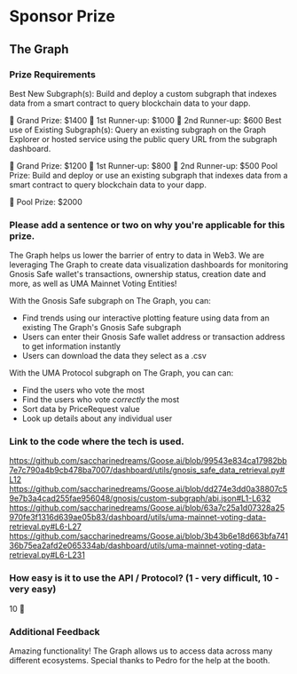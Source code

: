 # Sponsor Prize

## The Graph

### Prize Requirements

Best New Subgraph(s): Build and deploy a custom subgraph that indexes data from a smart contract to query blockchain data to your dapp.

🥇 Grand Prize: $1400
🥈 1st Runner-up: $1000
🥉 2nd Runner-up: $600
Best use of Existing Subgraph(s): Query an existing subgraph on the Graph Explorer or hosted service using the public query URL from the subgraph dashboard.

🥇 Grand Prize: $1200
🥈 1st Runner-up: $800
🥉 2nd Runner-up: $500
Pool Prize: Build and deploy or use an existing subgraph that indexes data from a smart contract to query blockchain data to your dapp.

🏅 Pool Prize: $2000

### Please add a sentence or two on why you're applicable for this prize.

The Graph helps us lower the barrier of entry to data in Web3. We are leveraging The Graph to create data visualization dashboards for monitoring Gnosis Safe wallet's transactions, ownership status, creation date and more, as well as UMA Mainnet Voting Entities!

With the Gnosis Safe subgraph on The Graph, you can:
  - Find trends using our interactive plotting feature using data from an existing The Graph's Gnosis Safe subgraph
  - Users can enter their Gnosis Safe wallet address or transaction address to get information instantly
  - Users can download the data they select as a .csv

With the UMA Protocol subgraph on The Graph, you can can:
  -  Find the users who vote the most
  -  Find the users who vote *correctly* the most
  -  Sort data by PriceRequest value
  -  Look up details about any individual user
   
### Link to the code where the tech is used.

https://github.com/saccharinedreams/Goose.ai/blob/99543e834ca17982bb7e7c790a4b9cb478ba7007/dashboard/utils/gnosis_safe_data_retrieval.py#L12
https://github.com/saccharinedreams/Goose.ai/blob/dd274e3dd0a38807c59e7b3a4cad255fae956048/gnosis/custom-subgraph/abi.json#L1-L632
https://github.com/saccharinedreams/Goose.ai/blob/63a7c25a1d07328a25970fe3f1316d639ae05b83/dashboard/utils/uma-mainnet-voting-data-retrieval.py#L6-L27
https://github.com/saccharinedreams/Goose.ai/blob/3b43b6e18d663bfa74136b75ea2afd2e065334ab/dashboard/utils/uma-mainnet-voting-data-retrieval.py#L6-L231

### How easy is it to use the API / Protocol? (1 - very difficult, 10 - very easy)

10 🌟

### Additional Feedback

Amazing functionality! The Graph allows us to access data across many different ecosystems. Special thanks to Pedro for the help at the booth.
